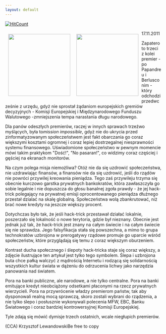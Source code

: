 ```yaml
---
layout: default
---
```


[![HitCount](http://hits.dwyl.io/czystakraina/{{page.url}}.svg)](http://hits.dwyl.io/czystakraina/{{page.url}})

<p><img src="{{site.baseurl}}\articles\pictures\465.occupyself.jpg" align="left" style="margin: 10px 10px" width="200"><p><img src="{{site.baseurl}}\articles\pictures\.jpg" align="left" style="margin: 10px 10px" width="200"><!--93-->
17.11.2011</p><p>Zapatero to trzeci z kolei premier - po Papandreu i Berlusconim - który odchodzi przedwcześnie z urzędu, gdyż nie sprostał żądaniom europejskich gremiów decyzyjnych - Komisji Europejskiej i Międzynarodowego Funduszu Walutowego -zmniejszenia tempa narastania długu narodowego.</p><p>Dla panów odeszłych premierów, raczej w innych sprawach trzeźwo myślących, była to<i style="padding-top: 0px; padding-right: 0px; padding-bottom: 0px; padding-left: 0px; -webkit-border-horizontal-spacing: 0px; -webkit-border-vertical-spacing: 0px; border-top-width: 0px; border-right-width: 0px; border-bottom-width: 0px; border-left-width: 0px; margin-top: 0px; margin-right: 0px; margin-bottom: 0px; margin-left: 0px; ">mission impossible</i>, gdyż nie do ukrycia przed zinformatyzowanym społeczeństwem jest fakt obarczania go coraz większymi kosztami ogromnej i coraz lepiej dostrzegalnej niesprawności systemu finansowego. Uświadomione społeczeństwo w pewnym momencie mówi takim praktykom "Dość!", "No pasaran!", co widzimy coraz częściej i gęściej na ekranach monitorów.</p><p>Na czym polega misja niemożliwa? Otóż nie da się uzdrowić społeczeństwa, nie uzdrawiając finansów, a finansów nie da się uzdrowić, jeśli do rządów nie powróci przywilej kreowania pieniądza. Tego zaś przywileju trzyma się obecnie kurczowo garstka prywatnych bankokratów, która zawłaszczyła go sobie legalnie i nie dopuszcza do głosu banalnej zgoła prawdy - że jej hack-trick polegający na prywatnej emisji oprocentowanego pieniądza dłużnego przestał dzialać na skalę globalną. Społeczeństwa wolą zbankrutować, niż brać nowe kredyty na jeszcze większy procent.</p><p>Dotychczas było tak, że jeśli hack-trick przestawał działać lokalnie, poszerzało się lokalność o nowe terytoria, gdzie był nieznany. Obecnie jest jednak już tak, że hack-trick jest znany na całym świecie i na całym świecie się nie sprawdza. Jego falsyfikacja stała się powszechna, a mimo to grupa technokratów uzbrojona w prerogatywy rządowe promuje go uparcie wśród społeczeństw, które przyglądają się temu z coraz większym oburzeniem.</p><p>Kontrast ducha społecznego i ślepoty hack-tricka staje się coraz większy, a zdjęcie ilustrujące ten artykuł jest tylko tego symbolem. Ślepa i uzbrojona buta chce pałką walczyć z mądrością Internetu i rodzącą się solidarnością wszystkich kultur świata w dążeniu do odrzucenia lichwy jako narzędzia panowania nad światem.</p><p>Pora na banki publiczne, ale narodowe, a nie tylko centralne. Pora na banki emitujące kredyt nieobciążony odsetkami płaconymi na rzecz prywatnych wierzycieli. Pora na przywrócenie władzy premierom państw, tak aby dysponowali realną mocą sprawczą, skoro zostali wybrani do rządzenia, a nie tylko ślepo i posłusznie wykonywali polecenia MFW, EBC, Banku Światowego i coraz bardziej kontrowersyjnej Komisji Europejskiej.</p><p>Tyle zdają się mówić dymisje trzech ostatnich, wcale niegłupich premierów.</p><p>(CCA) Krzysztof LewandowskiBe free to copy</p>